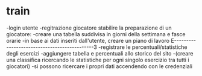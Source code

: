 # train
-login utente
-regitrazione giocatore
stabilire la preparazione di un giocatore:
-creare una tabella suddivisa in giorni della settimana e fasce orarie
-in base ai dati inseriti dall'utente, creare un piano di lavoro
E---------------------------------------------3
-registrare le percentuali/statistiche degli esercizi
-aggiungere tabella e percentuali allo storico del sito
-(creare una classifica ricercando le statistiche per ogni singolo esercizio tra tutti i giocatori)
-si possono ricercare i propri dati accendendo con le credenziali
